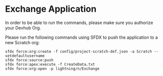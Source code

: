 # Exchange Application

In order to be able to run the commands, please make sure you authorize your Devhub Org.

Please run the following commands using SFDX to push the application to a new Scratch org:
```
sfdx force:org:create -f config/project-scratch-def.json -a Scratch --setdefaultusername  
sfdx force:source:push  
sfdx force:apex:execute -f CreateData.txt
sfdx force:org:open -p lightning/n/Exchange 
```


